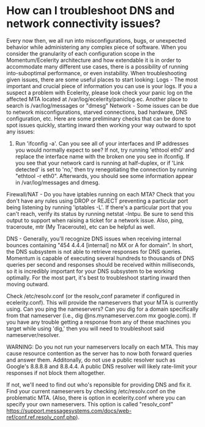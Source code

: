 # How can I troubleshoot DNS and network connectivity issues?

Every now then, we all run into misconfigurations, bugs, or unexpected behavior while administering any complex piece of software. When you consider the granularity of each configuration scope in the Momentum/Ecelerity architecture and how extendable it is in order to accommodate many different use cases, there is a possibility of running into-suboptimal performance, or even instability. When troubleshooting given issues, there are some useful places to start looking:
Logs - The most important and crucial piece of information you can use is your logs. If you a suspect a problem with Ecelerity, please look check your panic log on the affected MTA located at /var/log/ecelerity/paniclog.ec. Another place to search is /var/log/messages or "dmesg"
Network - Some issues can be due to network misconfigurations, starved connections, bad hardware, DNS configuration, etc. Here are some preliminary checks that can be done to spot issues quickly, starting inward then working your way outward to spot any issues:

1) Run 'ifconfig -a'. Can you see all of your interfaces and IP addresses you would normally expect to see? If not, try running 'ethtool eth0' and replace the interface name with the broken one you see in ifconfig. If you see that your network card is running at half-duplex, or if 'Link detected' is set to 'no,' then try renegotiating the connection by running "ethtool -r eth0". Afterwards, you should see some information appear in /var/log/messages and dmesg.

Firewall/NAT - Do you have iptables running on each MTA? Check that you don't have any rules using DROP or REJECT preventing a particular port being listening by running 'iptables -L'. If there's a particular port that you can't reach, verify its status by running netstat -lntpu. Be sure to send this output to support when raising a ticket for a network issue. Also, ping, traceroute, mtr (My Traceroute), etc can be helpful as well.

DNS - Generally, you'll recognize DNS issues when receiving internal bounces containing "454 4.4.4 [internal] no MX or A for domain". In short, the DNS subsystem is not able to retrieve responses for DNS queries. Momentum is capable of executing several hundreds to thousands of DNS queries per second and responses should be received within milliseconds, so it is incredibly important for your DNS subsystem to be working optimally. For the most part, it's best to troubleshoot starting inward then moving outward.

Check /etc/resolv.conf (or the resolv_conf parameter if configured in ecelerity.conf). This will provide the nameservers that your MTA is currently using. Can you ping the nameservers? Can you dig for a domain specifically from that nameserver (i.e., dig @ns.mynameserver.com mx google.com). If you have any trouble getting a response from any of these machines you target while using 'dig,' then you will need to troubleshoot said nameserver/resolver.

WARNING: Do you not run your nameservers locally on each MTA. This may cause resource contention as the server has to now both forward queries and answer them. Additonally, do not use a public resolver such as Google's 8.8.8.8 and 8.8.4.4. A public DNS resolver will likely rate-limit your responses if not block them altogether.

If not, we'll need to find out who's reponsible for providing DNS and fix it. Find your current nameservers by checking /etc/resolv.conf on the problematic MTA. (Also, there is option in ecelerity.conf where you can specify your own nameservers. This option is called "resolv_conf" https://support.messagesystems.com/docs/web-ref/conf.ref.resolv_conf.php).